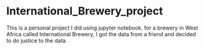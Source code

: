 # International_Brewery_project
This is a personal project I did using jupyter notebook. for a brewery in West Africa called International Brewery, I got the data from a friend and decided to do justice to the data.
